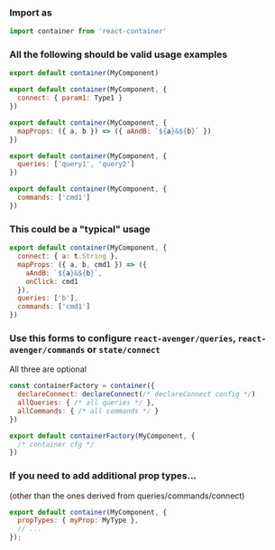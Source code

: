 ### Import as

```js
import container from 'react-container'
```

### All the following should be valid usage examples

```js
export default container(MyComponent)
```

```js
export default container(MyComponent, {
  connect: { param1: Type1 }
})
```

```js
export default container(MyComponent, {
  mapProps: ({ a, b }) => ({ aAndB: `${a}&${b}` })
})
```

```js
export default container(MyComponent, {
  queries: ['query1', 'query2']
})
```

```js
export default container(MyComponent, {
  commands: ['cmd1']
})
```

### This could be a "typical" usage

```js
export default container(MyComponent, {
  connect: { a: t.String },
  mapProps: ({ a, b, cmd1 }) => ({
    aAndB: `${a}&${b}`,
    onClick: cmd1
  }),
  queries: ['b'],
  commands: ['cmd1']
})
```

### Use this forms to configure `react-avenger/queries`, `react-avenger/commands` or `state/connect`

All three are optional

```js
const containerFactory = container({
  declareConnect: declareConnect(/* declareConnect config */)
  allQueries: { /* all queries */ },
  allCommands: { /* all commands */ }
})

export default containerFactory(MyComponent, {
  /* container cfg */
})
```

### If you need to add additional prop types...

(other than the ones derived from queries/commands/connect)

```js
export default container(MyComponent, {
  propTypes: { myProp: MyType },
  // ...
});
```
